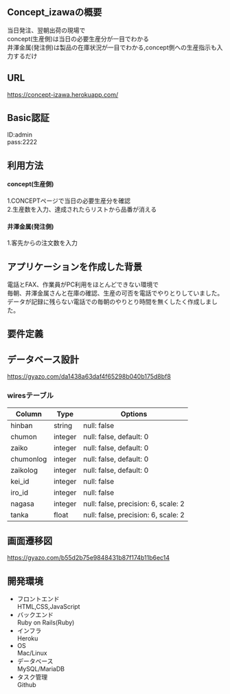 ## Concept_izawaの概要
当日発注、翌朝出荷の現場で  
concept(生産側)は当日の必要生産分が一目でわかる  
井澤金属(発注側)は製品の在庫状況が一目でわかる,concept側への生産指示も入力するだけ

## URL
https://concept-izawa.herokuapp.com/

## Basic認証
ID:admin  
pass:2222

## 利用方法
#### concept(生産側)
1.CONCEPTページで当日の必要生産分を確認  
2.生産数を入力、達成されたらリストから品番が消える
#### 井澤金属(発注側)
1.客先からの注文数を入力

## アプリケーションを作成した背景
電話とFAX、作業員がPC利用をほとんどできない環境で  
毎朝、井澤金属さんと在庫の確認、生産の可否を電話でやりとりしていました。  
データが記録に残らない電話での毎朝のやりとり時間を無くしたく作成しました。

## 要件定義

## データベース設計

https://gyazo.com/da1438a63daf4f65298b040b175d8bf8

### wiresテーブル
| Column    | Type    | Options                             |
| ----------| --------| ------------------------------------|
| hinban    | string  | null: false                         |
| chumon    | integer | null: false, default: 0             |
| zaiko     | integer | null: false, default: 0             |
| chumonlog | integer | null: false, default: 0             |
| zaikolog  | integer | null: false, default: 0             |
| kei_id    | integer | null: false                         |
| iro_id    | integer | null: false                         |
| nagasa    | integer | null: false, precision: 6, scale: 2 |
| tanka     | float   | null: false, precision: 6, scale: 2 |

## 画面遷移図

https://gyazo.com/b55d2b75e9848431b87f174b11b6ec14

## 開発環境
- フロントエンド  
HTML,CSS,JavaScript  
- バックエンド  
Ruby on Rails(Ruby)  
- インフラ  
Heroku  
- OS  
Mac/Linux  
- データベース  
MySQL/MariaDB  
- タスク管理  
Github  